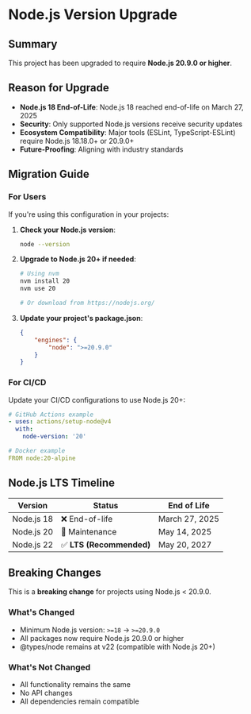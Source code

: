 # Node.js Version Upgrade

## Summary

This project has been upgraded to require **Node.js 20.9.0 or higher**.

## Reason for Upgrade

- **Node.js 18 End-of-Life**: Node.js 18 reached end-of-life on March 27, 2025
- **Security**: Only supported Node.js versions receive security updates
- **Ecosystem Compatibility**: Major tools (ESLint, TypeScript-ESLint) require Node.js 18.18.0+ or 20.9.0+
- **Future-Proofing**: Aligning with industry standards

## Migration Guide

### For Users

If you're using this configuration in your projects:

1. **Check your Node.js version**:

    ```bash
    node --version
    ```

2. **Upgrade to Node.js 20+ if needed**:

    ```bash
    # Using nvm
    nvm install 20
    nvm use 20

    # Or download from https://nodejs.org/
    ```

3. **Update your project's package.json**:
    ```json
    {
        "engines": {
            "node": ">=20.9.0"
        }
    }
    ```

### For CI/CD

Update your CI/CD configurations to use Node.js 20+:

```yaml
# GitHub Actions example
- uses: actions/setup-node@v4
  with:
    node-version: '20'

# Docker example
FROM node:20-alpine
```

## Node.js LTS Timeline

| Version    | Status                   | End of Life    |
| ---------- | ------------------------ | -------------- |
| Node.js 18 | ❌ End-of-life           | March 27, 2025 |
| Node.js 20 | 🔶 Maintenance           | May 14, 2025   |
| Node.js 22 | ✅ **LTS (Recommended)** | May 20, 2027   |

## Breaking Changes

This is a **breaking change** for projects using Node.js < 20.9.0.

### What's Changed

- Minimum Node.js version: `>=18` → `>=20.9.0`
- All packages now require Node.js 20.9.0 or higher
- @types/node remains at v22 (compatible with Node.js 20+)

### What's Not Changed

- All functionality remains the same
- No API changes
- All dependencies remain compatible
